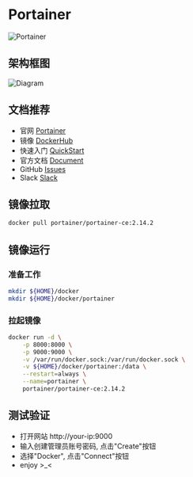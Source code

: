 # Portainer
![Portainer](https://www.portainer.io/hubfs/Brand%20Assets/Logos/Portainer%20Logo%20Solid%20All%20-%20Blue%20no%20padding.svg)

## 架构框图
![Diagram](https://www.portainer.io/hubfs/Portainer-Diagram-jpg.jpeg)

## 文档推荐
* 官网 [Portainer](https://www.portainer.io/)
* 镜像 [DockerHub](https://registry.hub.docker.com/r/portainer/portainer-ce)
* 快速入门 [QuickStart](https://documentation.portainer.io/quickstart/)
* 官方文档 [Document](https://documentation.portainer.io/)
* GitHub [Issues](https://github.com/portainer/portainer/issues)
* Slack [Slack](https://join.slack.com/t/portainer/shared_invite/zt-txh3ljab-52QHTyjCqbe5RibC2lcjKA)

## 镜像拉取
``` bash
docker pull portainer/portainer-ce:2.14.2
```

## 镜像运行

### 准备工作
``` bash
mkdir ${HOME}/docker
mkdir ${HOME}/docker/portainer
```

### 拉起镜像
``` bash
docker run -d \
    -p 8000:8000 \
    -p 9000:9000 \
    -v /var/run/docker.sock:/var/run/docker.sock \
    -v ${HOME}/docker/portainer:/data \
    --restart=always \
    --name=portainer \
    portainer/portainer-ce:2.14.2
```

## 测试验证
* 打开网站 http://your-ip:9000
* 输入创建管理员账号密码, 点击"Create"按钮
* 选择"Docker", 点击"Connect"按钮
* enjoy >_<
